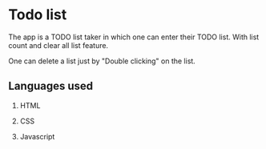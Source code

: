 
# Todo list

The app is a TODO list taker in which one can enter their TODO list. With list count and clear all list feature.
                                            
One can delete a list just by "Double clicking" on the list.

## Languages used 

1. HTML

2. CSS

3. Javascript
